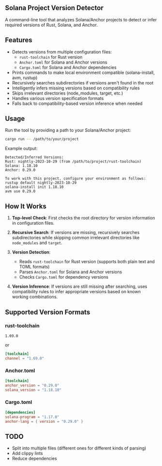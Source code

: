 ## Solana Project Version Detector

A command-line tool that analyzes Solana/Anchor projects to detect or infer required versions of Rust, Solana, and Anchor.

## Features

- Detects versions from multiple configuration files:
  - `rust-toolchain` for Rust version
  - `Anchor.toml` for Solana and Anchor versions
  - `Cargo.toml` for Solana and Anchor dependencies
- Prints commands to make local environment compatible (solana-install, avm, rustup)
- Recursively searches subdirectories if versions aren't found in the root
- Intelligently infers missing versions based on compatibility rules
- Skips irrelevant directories (node_modules, target, etc.)
- Handles various version specification formats
- Falls back to compatibility-based version inference when needed

## Usage

Run the tool by providing a path to your Solana/Anchor project:

```bash
cargo run -- /path/to/your/project
```

Example output:
```
Detected/Inferred Versions:
Rust: nightly-2023-10-29 (from /path/to/project/rust-toolchain)
Solana: 1.18.10
Anchor: 0.29.0

To work with this project, configure your environment as follows:
rustup default nightly-2023-10-29
solana-install init 1.18.10
avm use 0.29.0
```

## How It Works

1. **Top-level Check**: First checks the root directory for version information in configuration files.

2. **Recursive Search**: If versions are missing, recursively searches subdirectories while skipping common irrelevant directories like `node_modules` and `target`.

3. **Version Detection**:
   - Reads `rust-toolchain` for Rust version (supports both plain text and TOML formats)
   - Parses `Anchor.toml` for Solana and Anchor versions
   - Checks `Cargo.toml` for dependency versions

4. **Version Inference**: If versions are still missing after searching, uses compatibility rules to infer appropriate versions based on known working combinations.

## Supported Version Formats

### rust-toolchain
```
1.69.0
```
or
```toml
[toolchain]
channel = "1.69.0"
```

### Anchor.toml
```toml
[toolchain]
anchor_version = "0.29.0"
solana_version = "1.18.10"
```

### Cargo.toml
```toml
[dependencies]
solana-program = "1.17.0"
anchor-lang = { version = "0.29.0" }
```

## TODO

- Split into multiple files (different ones for different kinds of parsing)
- Add clippy lints
- Reduce dependencies
